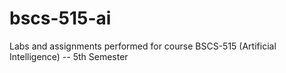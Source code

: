 # bscs-515-ai
Labs and assignments performed for course BSCS-515 (Artificial Intelligence) -- 5th Semester
